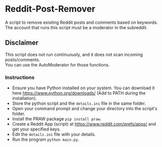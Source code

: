 # Reddit-Post-Remover
A script to remove existing Reddit posts and comments based on keywords.  
The account that runs this script must be a moderator in the subreddit.  

## Disclaimer
This script does not run continuously, and it does not scan incoming posts/comments.  
You can use the AutoModerator for those functions.

### Instructions
- Ensure you have Python installed on your system. You can download it here https://www.python.org/downloads/ (Add to PATH during the installation).
- Store the python script and the ```details.ini``` file in the same folder.
- Open your command prompt and change your directory into the script's folder.
- Install the PRAW package ```pip install praw```.
- Create a Reddit App (script) at https://www.reddit.com/prefs/apps/ and get your specified keys.
- Edit the ```details.ini``` file with your details.
- Run the program ```python main.py```.
